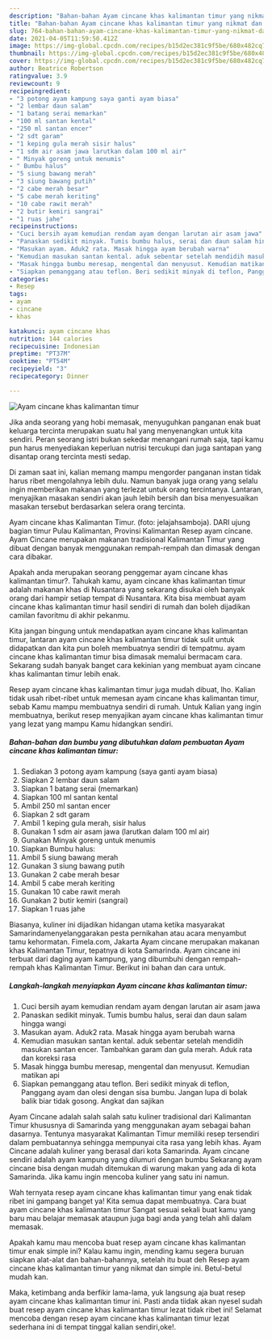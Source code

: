 ```yaml
---
description: "Bahan-bahan Ayam cincane khas kalimantan timur yang nikmat dan Mudah Dibuat"
title: "Bahan-bahan Ayam cincane khas kalimantan timur yang nikmat dan Mudah Dibuat"
slug: 764-bahan-bahan-ayam-cincane-khas-kalimantan-timur-yang-nikmat-dan-mudah-dibuat
date: 2021-04-05T11:59:50.412Z
image: https://img-global.cpcdn.com/recipes/b15d2ec381c9f5be/680x482cq70/ayam-cincane-khas-kalimantan-timur-foto-resep-utama.jpg
thumbnail: https://img-global.cpcdn.com/recipes/b15d2ec381c9f5be/680x482cq70/ayam-cincane-khas-kalimantan-timur-foto-resep-utama.jpg
cover: https://img-global.cpcdn.com/recipes/b15d2ec381c9f5be/680x482cq70/ayam-cincane-khas-kalimantan-timur-foto-resep-utama.jpg
author: Beatrice Robertson
ratingvalue: 3.9
reviewcount: 9
recipeingredient:
- "3 potong ayam kampung saya ganti ayam biasa"
- "2 lembar daun salam"
- "1 batang serai memarkan"
- "100 ml santan kental"
- "250 ml santan encer"
- "2 sdt garam"
- "1 keping gula merah sisir halus"
- "1 sdm air asam jawa larutkan dalam 100 ml air"
- " Minyak goreng untuk menumis"
- " Bumbu halus"
- "5 siung bawang merah"
- "3 siung bawang putih"
- "2 cabe merah besar"
- "5 cabe merah keriting"
- "10 cabe rawit merah"
- "2 butir kemiri sangrai"
- "1 ruas jahe"
recipeinstructions:
- "Cuci bersih ayam kemudian rendam ayam dengan larutan air asam jawa"
- "Panaskan sedikit minyak. Tumis bumbu halus, serai dan daun salam hingga wangi"
- "Masukan ayam. Aduk2 rata. Masak hingga ayam berubah warna"
- "Kemudian masukan santan kental. aduk sebentar setelah mendidih masukan santan encer. Tambahkan garam dan gula merah. Aduk rata dan koreksi rasa"
- "Masak hingga bumbu meresap, mengental dan menyusut. Kemudian matikan api"
- "Siapkan pemanggang atau teflon. Beri sedikit minyak di teflon, Panggang ayam dan olesi dengan sisa bumbu. Jangan lupa di bolak balik biar tidak gosong. Angkat dan sajikan"
categories:
- Resep
tags:
- ayam
- cincane
- khas

katakunci: ayam cincane khas 
nutrition: 144 calories
recipecuisine: Indonesian
preptime: "PT37M"
cooktime: "PT54M"
recipeyield: "3"
recipecategory: Dinner

---
```



![Ayam cincane khas kalimantan timur](https://img-global.cpcdn.com/recipes/b15d2ec381c9f5be/680x482cq70/ayam-cincane-khas-kalimantan-timur-foto-resep-utama.jpg)

Jika anda seorang yang hobi memasak, menyuguhkan panganan enak buat keluarga tercinta merupakan suatu hal yang menyenangkan untuk kita sendiri. Peran seorang istri bukan sekedar menangani rumah saja, tapi kamu pun harus menyediakan keperluan nutrisi tercukupi dan juga santapan yang disantap orang tercinta mesti sedap.

Di zaman  saat ini, kalian memang mampu mengorder panganan instan tidak harus ribet mengolahnya lebih dulu. Namun banyak juga orang yang selalu ingin memberikan makanan yang terlezat untuk orang tercintanya. Lantaran, menyajikan masakan sendiri akan jauh lebih bersih dan bisa menyesuaikan masakan tersebut berdasarkan selera orang tercinta. 

Ayam cincane khas Kalimantan Timur. (foto: jelajahsamboja). DARI ujung bagian timur Pulau Kalimantan, Provinsi Kalimantan Resep ayam cincane. Ayam Cincane merupakan makanan tradisional Kalimantan Timur yang dibuat dengan banyak menggunakan rempah-rempah dan dimasak dengan cara dibakar.

Apakah anda merupakan seorang penggemar ayam cincane khas kalimantan timur?. Tahukah kamu, ayam cincane khas kalimantan timur adalah makanan khas di Nusantara yang sekarang disukai oleh banyak orang dari hampir setiap tempat di Nusantara. Kita bisa membuat ayam cincane khas kalimantan timur hasil sendiri di rumah dan boleh dijadikan camilan favoritmu di akhir pekanmu.

Kita jangan bingung untuk mendapatkan ayam cincane khas kalimantan timur, lantaran ayam cincane khas kalimantan timur tidak sulit untuk didapatkan dan kita pun boleh membuatnya sendiri di tempatmu. ayam cincane khas kalimantan timur bisa dimasak memalui bermacam cara. Sekarang sudah banyak banget cara kekinian yang membuat ayam cincane khas kalimantan timur lebih enak.

Resep ayam cincane khas kalimantan timur juga mudah dibuat, lho. Kalian tidak usah ribet-ribet untuk memesan ayam cincane khas kalimantan timur, sebab Kamu mampu membuatnya sendiri di rumah. Untuk Kalian yang ingin membuatnya, berikut resep menyajikan ayam cincane khas kalimantan timur yang lezat yang mampu Kamu hidangkan sendiri.

<!--inarticleads1-->

##### Bahan-bahan dan bumbu yang dibutuhkan dalam pembuatan Ayam cincane khas kalimantan timur:

1. Sediakan 3 potong ayam kampung (saya ganti ayam biasa)
1. Siapkan 2 lembar daun salam
1. Siapkan 1 batang serai (memarkan)
1. Siapkan 100 ml santan kental
1. Ambil 250 ml santan encer
1. Siapkan 2 sdt garam
1. Ambil 1 keping gula merah, sisir halus
1. Gunakan 1 sdm air asam jawa (larutkan dalam 100 ml air)
1. Gunakan  Minyak goreng untuk menumis
1. Siapkan  Bumbu halus:
1. Ambil 5 siung bawang merah
1. Gunakan 3 siung bawang putih
1. Gunakan 2 cabe merah besar
1. Ambil 5 cabe merah keriting
1. Gunakan 10 cabe rawit merah
1. Gunakan 2 butir kemiri (sangrai)
1. Siapkan 1 ruas jahe


Biasanya, kuliner ini dijadikan hidangan utama ketika masyarakat Samarindamenyelanggarakan pesta pernikahan atau acara menyambut tamu kehormatan. Fimela.com, Jakarta Ayam cincane merupakan makanan khas Kalimantan Timur, tepatnya di kota Samarinda. Ayam cincane ini terbuat dari daging ayam kampung, yang dibumbuhi dengan rempah-rempah khas Kalimantan Timur. Berikut ini bahan dan cara untuk. 

<!--inarticleads2-->

##### Langkah-langkah menyiapkan Ayam cincane khas kalimantan timur:

1. Cuci bersih ayam kemudian rendam ayam dengan larutan air asam jawa
1. Panaskan sedikit minyak. Tumis bumbu halus, serai dan daun salam hingga wangi
1. Masukan ayam. Aduk2 rata. Masak hingga ayam berubah warna
1. Kemudian masukan santan kental. aduk sebentar setelah mendidih masukan santan encer. Tambahkan garam dan gula merah. Aduk rata dan koreksi rasa
1. Masak hingga bumbu meresap, mengental dan menyusut. Kemudian matikan api
1. Siapkan pemanggang atau teflon. Beri sedikit minyak di teflon, Panggang ayam dan olesi dengan sisa bumbu. Jangan lupa di bolak balik biar tidak gosong. Angkat dan sajikan


Ayam Cincane adalah salah salah satu kuliner tradisional dari Kalimantan Timur khususnya di Samarinda yang menggunakan ayam sebagai bahan dasarnya. Tentunya masyarakat Kalimantan Timur memiliki resep tersendiri dalam pembuatannya sehingga mempunyai cita rasa yang lebih khas. Ayam Cincane adalah kuliner yang berasal dari kota Samarinda. Ayam cincane sendiri adalah ayam kampung yang dilumuri dengan bumbu Sekarang ayam cincane bisa dengan mudah ditemukan di warung makan yang ada di kota Samarinda. Jika kamu ingin mencoba kuliner yang satu ini namun. 

Wah ternyata resep ayam cincane khas kalimantan timur yang enak tidak ribet ini gampang banget ya! Kita semua dapat membuatnya. Cara buat ayam cincane khas kalimantan timur Sangat sesuai sekali buat kamu yang baru mau belajar memasak ataupun juga bagi anda yang telah ahli dalam memasak.

Apakah kamu mau mencoba buat resep ayam cincane khas kalimantan timur enak simple ini? Kalau kamu ingin, mending kamu segera buruan siapkan alat-alat dan bahan-bahannya, setelah itu buat deh Resep ayam cincane khas kalimantan timur yang nikmat dan simple ini. Betul-betul mudah kan. 

Maka, ketimbang anda berfikir lama-lama, yuk langsung aja buat resep ayam cincane khas kalimantan timur ini. Pasti anda tiidak akan nyesel sudah buat resep ayam cincane khas kalimantan timur lezat tidak ribet ini! Selamat mencoba dengan resep ayam cincane khas kalimantan timur lezat sederhana ini di tempat tinggal kalian sendiri,oke!.

